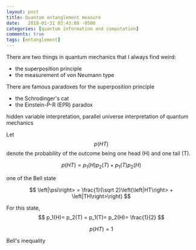 ```yaml
---
layout: post
title: Quantum entanglement measure
date:   2018-01-31 03:43:08 -0500
categories: [quantum information and computation]
comments: true
tags: [entanglement]
---
```

There are two things in quantum mechanics that I always find weird:

* the superposition principle
* the measurement of von Neumann type

There are famous paradoxes for the superposition principle

* the Schrodinger's cat
* the Einstein-P-R (EPR) paradox

hidden variable interpretation, parallel universe interpretation of quantum mechanics

Let $$p(HT)$$ denote the probability of the outcome being one head (H) and one tail (T).

$$
p(HT) = p_1(H)p_2(T) + p_1(T)p_2(H)
$$

one of the Bell state

$$
\left|\psi\right> = \frac{1}{\sqrt 2}\left(\left|HT\right> + \left|TH\right>\right) 
$$

For this state, 
$$
p_1(H)= p_2(T) = p_1(T)= p_2(H)= \frac{1}{2}
$$

$$p(HT)=1$$

Bell's inequality
